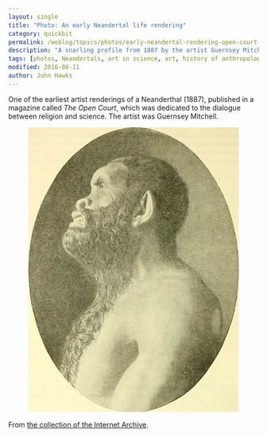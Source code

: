 ```yaml
---
layout: single
title: "Photo: An early Neandertal life rendering"
category: quickbit
permalink: /weblog/topics/photos/early-neandertal-rendering-open-court-2016.html
description: "A snarling profile from 1887 by the artist Guernsey Mitchell."
tags: [photos, Neandertals, art in science, art, history of anthropology]
modified: 2016-08-11
author: John Hawks
---
```


One of the earliest artist renderings of a Neanderthal (1887), published in a magazine called <em>The Open Court</em>, which was dedicated to the dialogue between religion and science. The artist was Guernsey Mitchell. 

<figure>
<img src="/images/neandertal-profile-guernsey-mitchell.jpg" alt="Neanderthal reconstruction in profile by Guernsey Mitchell" />
</figure>

From <a href="https://www.flickr.com/photos/internetarchivebookimages/14781675121/in/photolist-of11eL-ouBWxt-odcv7W-owcX2B-ro4zPb-w9BeW2-xearkb-tAvLE8-tCZYMr-tCG3DN-ow9zNd">the collection of the Internet Archive</a>. 


